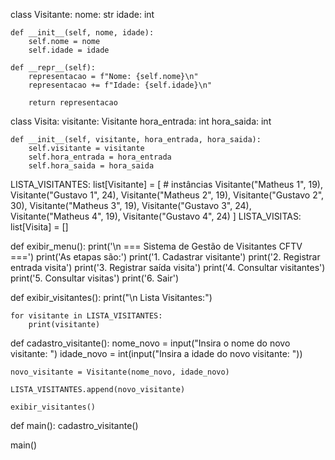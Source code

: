 class Visitante:
    nome: str
    idade: int

    def __init__(self, nome, idade):
        self.nome = nome
        self.idade = idade

    def __repr__(self):
        representacao = f"Nome: {self.nome}\n"
        representacao += f"Idade: {self.idade}\n"

        return representacao

class Visita:
    visitante: Visitante
    hora_entrada: int
    hora_saida: int

    def __init__(self, visitante, hora_entrada, hora_saida):
        self.visitante = visitante
        self.hora_entrada = hora_entrada
        self.hora_saida = hora_saida



LISTA_VISITANTES: list[Visitante] = [  # instâncias
    Visitante("Matheus 1", 19),
    Visitante("Gustavo 1", 24),
    Visitante("Matheus 2", 19),
    Visitante("Gustavo 2", 30),
    Visitante("Matheus 3", 19),
    Visitante("Gustavo 3", 24),
    Visitante("Matheus 4", 19),
    Visitante("Gustavo 4", 24)
]
LISTA_VISITAS: list[Visita] = []




def exibir_menu():
    print('\n === Sistema de Gestão de Visitantes CFTV ===')
    print('As etapas são:')
    print('1. Cadastrar visitante')
    print('2. Registrar entrada visita')
    print('3. Registrar saída visita')
    print('4. Consultar visitantes')
    print('5. Consultar visitas')
    print('6. Sair')


def exibir_visitantes():
    print("\n Lista Visitantes:")

    for visitante in LISTA_VISITANTES:
        print(visitante)


def cadastro_visitante():
    nome_novo = input("Insira o nome do novo visitante: ")
    idade_novo = int(input("Insira a idade do novo visitante: "))

    novo_visitante = Visitante(nome_novo, idade_novo)

    LISTA_VISITANTES.append(novo_visitante)

    exibir_visitantes()



def main():
    cadastro_visitante()

main()
